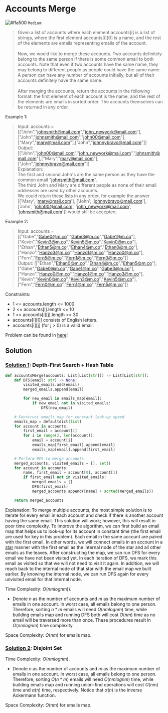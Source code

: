 # Accounts Merge
![#ffa500](https://placehold.co/1x1/ffa500/ffa500.png) `Medium`

> Given a list of accounts where each element accounts[i] is a list of strings, where the first element accounts[i][0] is a name, and the rest of the elements are emails representing emails of the account. <br><br>
Now, we would like to merge these accounts. Two accounts definitely belong to the same person if there is some common email to both accounts. Note that even if two accounts have the same name, they may belong to different people as people could have the same name. A person can have any number of accounts initially, but all of their accounts definitely have the same name. <br><br>
After merging the accounts, return the accounts in the following format: the first element of each account is the name, and the rest of the elements are emails in sorted order. The accounts themselves can be returned in any order.

Example 1:

> Input: accounts = [["John","johnsmith@mail.com","john_newyork@mail.com"],["John","johnsmith@mail.com","john00@mail.com"],["Mary","mary@mail.com"],["John","johnnybravo@mail.com"]]\
Output: [["John","john00@mail.com","john_newyork@mail.com","johnsmith@mail.com"],["Mary","mary@mail.com"],["John","johnnybravo@mail.com"]]\
Explanation:\
The first and second John's are the same person as they have the common email "johnsmith@mail.com".\
The third John and Mary are different people as none of their email addresses are used by other accounts.\
We could return these lists in any order, for example the answer [['Mary', 'mary@mail.com'], ['John', 'johnnybravo@mail.com'], \
['John', 'john00@mail.com', 'john_newyork@mail.com', 'johnsmith@mail.com']] would still be accepted.

Example 2:
> Input: accounts = [["Gabe","Gabe0@m.co","Gabe3@m.co","Gabe1@m.co"],["Kevin","Kevin3@m.co","Kevin5@m.co","Kevin0@m.co"],["Ethan","Ethan5@m.co","Ethan4@m.co","Ethan0@m.co"],["Hanzo","Hanzo3@m.co","Hanzo1@m.co","Hanzo0@m.co"],["Fern","Fern5@m.co","Fern1@m.co","Fern0@m.co"]]\
Output: [["Ethan","Ethan0@m.co","Ethan4@m.co","Ethan5@m.co"],["Gabe","Gabe0@m.co","Gabe1@m.co","Gabe3@m.co"],["Hanzo","Hanzo0@m.co","Hanzo1@m.co","Hanzo3@m.co"],["Kevin","Kevin0@m.co","Kevin3@m.co","Kevin5@m.co"],["Fern","Fern0@m.co","Fern1@m.co","Fern5@m.co"]]
 
Constraints:
- $1$ <= accounts.length <= $1000$
- $2$ <= accounts[i].length <= $10$
- $1$ <= accounts[i][j].length <= $30$
- accounts[i][0] consists of English letters.
- accounts[i][j] (for j > 0) is a valid email.

Problem can be found in [here](https://leetcode.com/problems/accounts-merge)!

## Solution
### [Solution 1](/Graph/721-AccountsMerge/solution1.py): Depth-First Search + Hash Table

```python
def accountsMerge(accounts: List[List[str]]) -> List[List[str]]:
    def DFS(email: str) -> None:
        visited_emails.add(email)
        merged_emails.append(email)

        for new_email in emails_map[email]:
            if new_email not in visited_emails:
                DFS(new_email)

    # Construct emails map for constant look-up speed
    emails_map = defaultdict(list)
    for account in accounts:
        first_email = account[1]
        for i in range(2, len(account)):
            email = account[i]
            emails_map[first_email].append(email)
            emails_map[email].append(first_email)

    # Perform DFS to merge accounts
    merged_accounts, visited_emails = [], set()
    for account in accounts:
        name, first_email = account[0], account[1]
        if first_email not in visited_emails:
            merged_emails = []
            DFS(first_email)
            merged_accounts.append([name] + sorted(merged_emails))

    return merged_accounts
```

Explanation: To merge multiple accounts, the most simple solution is to iterate for every email in each account and check if there is another account having the same email. This solution will work; however, this will result in poor time complexity. To improve the algorithm, we can first build an email map that helps us to look-up for its account in constant time (the first email are used for key in this problem). Each email in the same account are paired with the first email. In other words, we will connect emails in an account in a [star](<https://en.wikipedia.org/wiki/Star_(graph_theory)>) manner with the first email as the internal node of the star and all other emails as the leaves. After constructing the map, we can run DFS for every email we have not been visited yet. In each iteration of DFS, we mark this email as visited so that we will not need to visit it again. In addition, we will reach back to the internal node of that star with the email map we built earlier. By knowing the internal node, we can run DFS again for every unvisited email for that internal node.

Time Complexity: $O(nmlognm))$.

-   Denote $n$ as the number of accounts and $m$ as the maximum number of emails in one account. In worst case, all emails belong to one person. Therefore, sorting $n*m$ emails will need $O(nmlognm)$ time, while building emails map and running DFS both will cost $O(nm)$ time as no email will be traversed more than once. These procedures result in $O(nmlognm)$ time complexity.

Space Complexity: $O(nm)$ for emails map.

### [Solution 2](/Graph/721-AccountsMerge/solution2.py): Disjoint Set

Time Complexity: $O(nmlognm)$.

-   Denote $n$ as the number of accounts and $m$ as the maximum number of emails in one account. In worst case, all emails belong to one person. Therefore, sorting $O(n*m)$ emails will need $O(nmlognm)$ time, while building emails map and running union-find operations will cost $O(nm)$ time and $\alpha(n)$ time, respectively. Notice that $\alpha(n)$ is the inverse Ackermann function.

Space Complexity: $O(nm)$ for emails map.
